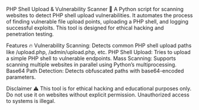 PHP Shell Upload & Vulnerability Scanner 🚀
A Python script for scanning websites to detect PHP shell upload vulnerabilities. It automates the process of finding vulnerable file upload points, uploading a PHP shell, and logging successful exploits. This tool is designed for ethical hacking and penetration testing.

Features 🔥
Vulnerability Scanning: Detects common PHP shell upload paths like /upload.php, /admin/upload.php, etc.
PHP Shell Upload: Tries to upload a simple PHP shell to vulnerable endpoints.
Mass Scanning: Supports scanning multiple websites in parallel using Python’s multiprocessing.
Base64 Path Detection: Detects obfuscated paths with base64-encoded parameters.

Disclaimer ⚠️
This tool is for ethical hacking and educational purposes only. Do not use it on websites without explicit permission. Unauthorized access to systems is illegal.
